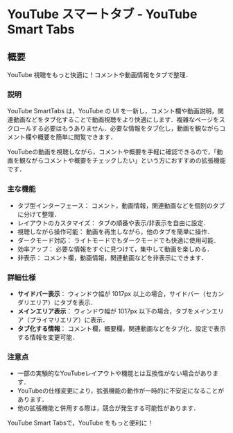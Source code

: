 # YouTube スマートタブ - YouTube Smart Tabs

## 概要

YouTube 視聴をもっと快適に！コメントや動画情報をタブで整理．

### 説明

YouTube SmartTabs は，YouTube の UI を一新し，コメント欄や動画説明，関連動画などをタブ化することで動画視聴をより快適にします．複雑なページをスクロールする必要はもうありません．必要な情報をタブ化し，動画を観ながらコメント欄や概要を簡単に閲覧できます．

YouTubeの動画を視聴しながら，コメントや概要を手軽に確認できるので，「動画を観ながらコメントや概要をチェックしたい」という方におすすめの拡張機能です．

### 主な機能

- タブ型インターフェース： コメント，動画情報，関連動画などを個別のタブに分けて整理．
- レイアウトのカスタマイズ： タブの順番や表示/非表示を自由に設定．
- 視聴しながら操作可能： 動画を再生しながら，他のタブを簡単に操作．
- ダークモード対応： ライトモードでもダークモードでも快適に使用可能．
- 効率アップ： 必要な情報をすぐに見つけて，集中して動画を楽しめる．
- 非表示： コメント欄，動画情報，関連動画などを非表示にできます．

### 詳細仕様

- **サイドバー表示**： ウィンドウ幅が 1017px 以上の場合，サイドバー（セカンダリエリア）にタブを表示．
- **メインエリア表示**： ウィンドウ幅が 1017px 以下の場合，タブをメインエリア（プライマリエリア）に表示．
- **タブ化する情報**： コメント欄，概要欄，関連動画などをタブ化．設定で表示する情報を変更可能．

### 注意点

- 一部の実験的なYouTubeレイアウトや機能とは互換性がない場合があります．
- YouTubeの仕様変更により，拡張機能の動作が一時的に不安定になることがあります．
- 他の拡張機能と併用する際は，競合が発生する可能性があります．


YouTube Smart Tabsで，YouTube をもっと便利に！
